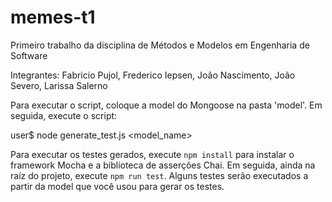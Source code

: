 # memes-t1
Primeiro trabalho da disciplina de Métodos e Modelos em Engenharia de Software


Integrantes: Fabricio Pujol, Frederico Iepsen, João Nascimento, João Severo, Larissa Salerno 

Para executar o script, coloque a model do Mongoose na pasta 'model'. Em seguida, execute o script:

user$ node generate_test.js <model_name>

Para executar os testes gerados, execute ```npm install``` para instalar o framework Mocha e a biblioteca de asserções Chai.
Em seguida, ainda na raíz do projeto, execute ```npm run test```. Alguns testes serão executados a partir da model que você
usou para gerar os testes.
